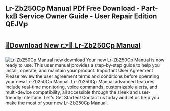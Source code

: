 ## Lr-Zb250Cp Manual PDf Free Download - Part-kxB Service Owner Guide - User Repair Edition QEJVp

# <h2><a href="http://bc12806.oget.top/?id=Lr-Zb250Cp+Manual">🔗Download New 👉🔴 Lr-Zb250Cp Manual</a></h2>

[![Lr-Zb250Cp Manual new download](https://i.imgur.com/5g1atiW.png)](http://bc12806.oget.top/?id=Lr-Zb250Cp+Manual)
Your new Lr-Zb250Cp Manual is now ready to use. This user manual provides a step-by-step guide to help you install, operate, and maintain your product. Important User Agreement Please review the user agreement terms and conditions before operating your new Lr-Zb250Cp Manual. Lr-Zb250Cp Manual advanced features include real-time monitoring, voice commands, customizable alerts, and multi-device compatibility, all accessible through the sleek and user-friendly interface. Let's Get Started! Contact us today and let us help you make the most of your new Lr-Zb250Cp Manual.
